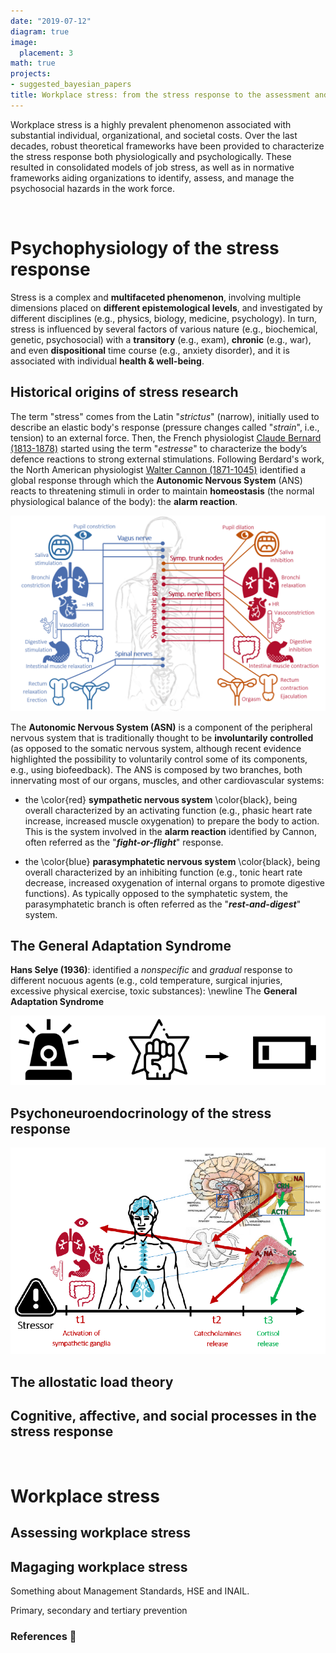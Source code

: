```yaml
---
date: "2019-07-12"
diagram: true
image:
  placement: 3
math: true
projects:
- suggested_bayesian_papers
title: Workplace stress: from the stress response to the assessment and management of psychosocial hazards
---
```


Workplace stress is a highly prevalent phenomenon associated with substantial individual, organizational, and societal costs. Over the last decades, robust theoretical frameworks have been provided to characterize the stress response both physiologically and psychologically. These resulted in consolidated models of job stress, as well as in normative frameworks aiding organizations to identify, assess, and manage the psychosocial hazards in the work force.

<br>

# Psychophysiology of the stress response

Stress is a complex and **multifaceted phenomenon**, involving multiple dimensions placed on **different epistemological levels**, and investigated by different disciplines (e.g., physics, biology, medicine, psychology). In turn, stress is influenced by several factors of various nature (e.g., biochemical, genetic, psychosocial) with a **transitory** (e.g., exam), **chronic** (e.g., war), and even **dispositional** time course (e.g., anxiety disorder), and it is associated with individual **health & well-being**.

## Historical origins of stress research

The term "stress" comes from the Latin "*strictus*" (narrow), initially used to describe an elastic body's response (pressure changes called "*strain*", i.e., tension) to an external force. Then, the French physiologist [Claude Bernard (1813-1878)](https://en.wikipedia.org/wiki/Claude_Bernard) started using the term "*estresse*" to characterize the body’s defence reactions to strong external stimulations. Following Berdard's work, the North American physiologist [Walter Cannon (1871-1045)](https://en.wikipedia.org/wiki/Walter_Bradford_Cannon) identified a global response through which the **Autonomic Nervous System** (ANS) reacts to threatening stimuli in order to maintain **homeostasis** (the normal physiological balance of the body): the **alarm reaction**.

![](img/ans.PNG)

The **Autonomic Nervous System (ASN)** is a component of the peripheral nervous system that is traditionally thought to be **involuntarily controlled** (as opposed to the somatic nervous system, although recent evidence highlighted the possibility to voluntarily control some of its components, e.g., using biofeedback). The ANS is composed by two branches, both innervating most of our organs, muscles, and other cardiovascular systems: 

- the \color{red} **sympathetic nervous system** \color{black}, being overall characterized by an activating function (e.g., phasic heart rate increase, increased muscle oxygenation) to prepare the body to action. This is the system involved in the **alarm reaction** identified by Cannon, often referred as the "***fight-or-flight***" response.

- the \color{blue} **parasymphatetic nervous system** \color{black}, being overall characterized by an inhibiting function (e.g., tonic heart rate decrease, increased oxygenation of internal organs to promote digestive functions). As typically opposed to the symphatetic system, the parasymphatetic branch is often referred as the "***rest-and-digest***" system.

## The General Adaptation Syndrome

**Hans Selye (1936)**: identified a *nonspecific* and *gradual* response to different nocuous agents (e.g., cold temperature, surgical injuries, excessive physical exercise, toxic substances): \newline The **General Adaptation Syndrome**

![](img/gas.PNG)

## Psychoneuroendocrinology of the stress response

![](img/stressResponse.PNG)

## The allostatic load theory

## Cognitive, affective, and social processes in the stress response

<br>

# Workplace stress

## Assessing workplace stress

## Magaging workplace stress

Something about Management Standards, HSE and INAIL.

Primary, secondary and tertiary prevention


### References 🙌

